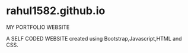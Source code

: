 # rahul1582.github.io
MY PORTFOLIO WEBSITE

A SELF CODED WEBSITE created using Bootstrap,Javascript,HTML and CSS.


